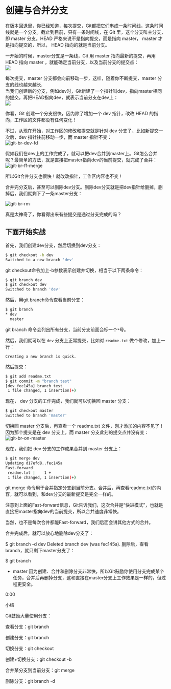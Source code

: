 # 创建与合并分支

在版本回退里，你已经知道，每次提交，Git都把它们串成一条时间线，这条时间线就是一个分支。截止到目前，只有一条时间线，在 Git 里，这个分支叫主分支，即 master 分支。HEAD 严格来说不是指向提交，而是指向 master， master 才是指向提交的，所以， HEAD 指向的就是当前分支。   

一开始的时候，master分支是一条线，Git 用 master 指向最新的提交，再用 HEAD 指向 master ，就能确定当前分支，以及当前分支的提交点：   
![](https://cdn.liaoxuefeng.com/cdn/files/attachments/0013849087937492135fbf4bbd24dfcbc18349a8a59d36d000/0)

每次提交，master 分支都会向前移动一步，这样，随着你不断提交，master 分支的线也越来越长.    
当我们创建新的分支，例如dev时，Git新建了一个指针叫dev，指向master相同的提交，再把HEAD指向dev，就表示当前分支在dev上：   
![](https://cdn.liaoxuefeng.com/cdn/files/attachments/001384908811773187a597e2d844eefb11f5cf5d56135ca000/0)

你看，Git 创建一个分支很快，因为除了增加一个 dev 指针，改改 HEAD 的指向，工作区的文件都没有任何变化！   

不过，从现在开始，对工作区的修改和提交就是针对 dev 分支了，比如新提交一次后，dev 指针往前移动一步，而 master 指针不变：  
![git-br-dev-fd](https://cdn.liaoxuefeng.com/cdn/files/attachments/0013849088235627813efe7649b4f008900e5365bb72323000/0)


假如我们在dev上的工作完成了，就可以把dev合并到master上。Git怎么合并呢？最简单的方法，就是直接把master指向dev的当前提交，就完成了合并：  
![git-br-ff-merge](https://cdn.liaoxuefeng.com/cdn/files/attachments/00138490883510324231a837e5d4aee844d3e4692ba50f5000/0)

所以Git合并分支也很快！就改改指针，工作区内容也不变！   

合并完分支后，甚至可以删除dev分支。删除dev分支就是把dev指针给删掉，删掉后，我们就剩下了一条master分支：    

![git-br-rm](https://cdn.liaoxuefeng.com/cdn/files/attachments/001384908867187c83ca970bf0f46efa19badad99c40235000/0)

真是太神奇了，你看得出来有些提交是通过分支完成的吗？

## 下面开始实战  

首先，我们创建dev分支，然后切换到dev分支：   
```bash
$ git checkout -b dev
Switched to a new branch 'dev'
```
git checkout命令加上-b参数表示创建并切换，相当于以下两条命令：   
```bash
$ git branch dev
$ git checkout dev
Switched to branch 'dev'
```
然后，用git branch命令查看当前分支：   
```bash
$ git branch
* dev
  master
```
git branch 命令会列出所有分支，当前分支前面会标一个`*`号。   

然后，我们就可以在 `dev` 分支上正常提交，比如对 `readme.txt` 做个修改，加上一行：   
```
Creating a new branch is quick.
```
然后提交：   
```bash
$ git add readme.txt 
$ git commit -m "branch test"
[dev fec145a] branch test
 1 file changed, 1 insertion(+)
```
现在， dev 分支的工作完成，我们就可以切换回 master 分支：   
```bash
$ git checkout master
Switched to branch 'master'
```
切换回 master 分支后，再查看一个 readme.txt 文件，刚才添加的内容不见了！因为那个提交是在 dev 分支上，而 master 分支此刻的提交点并没有变：   
![git-br-on-master](https://cdn.liaoxuefeng.com/cdn/files/attachments/001384908892295909f96758654469cad60dc50edfa9abd000/0)  

现在，我们把 dev 分支的工作成果合并到 master 分支上：   
```bash
$ git merge dev
Updating d17efd8..fec145a
Fast-forward
 readme.txt |    1 +
 1 file changed, 1 insertion(+)
```
git merge 命令用于合并指定分支到当前分支。合并后，再查看readme.txt的内容，就可以看到，和dev分支的最新提交是完全一样的。

注意到上面的Fast-forward信息，Git告诉我们，这次合并是“快进模式”，也就是直接把master指向dev的当前提交，所以合并速度非常快。

当然，也不是每次合并都能Fast-forward，我们后面会讲其他方式的合并。

合并完成后，就可以放心地删除dev分支了：

$ git branch -d dev
Deleted branch dev (was fec145a).
删除后，查看branch，就只剩下master分支了：

$ git branch
* master
因为创建、合并和删除分支非常快，所以Git鼓励你使用分支完成某个任务，合并后再删掉分支，这和直接在master分支上工作效果是一样的，但过程更安全。


0:00

小结

Git鼓励大量使用分支：

查看分支：git branch

创建分支：git branch <name>

切换分支：git checkout <name>

创建+切换分支：git checkout -b <name>

合并某分支到当前分支：git merge <name>

删除分支：git branch -d <name>